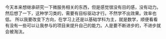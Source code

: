 今天本来想继承研究一下微服务相关的东西，但是感觉很没有目的感，没有动力。然后想了一下，这种学习类的，需要有目标驱动才行。不然学不出效果。效率也低。
所以我要改变下方向，在学习上还是以基础学科为主，就是数学，顺便看看有没有一些可以让我参与的项目来提升自己的能力。人是要不断进步的，不进步就会被淘汰。